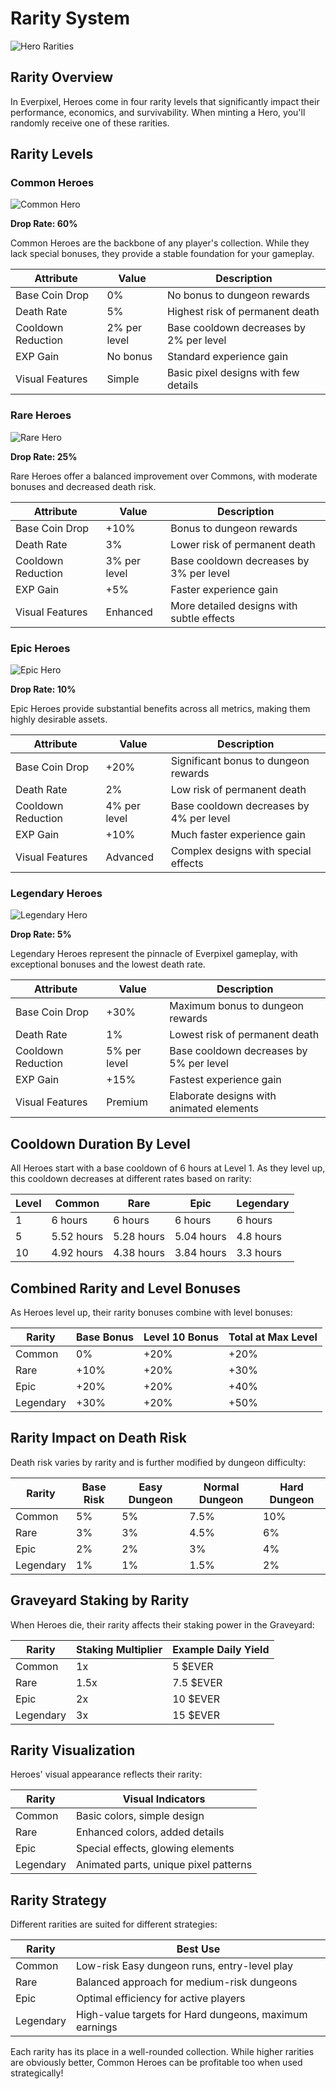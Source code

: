 # Rarity System

![Hero Rarities](https://placeholder.com/wp-content/uploads/2018/10/placeholder.png)

## Rarity Overview

In Everpixel, Heroes come in four rarity levels that significantly impact their performance, economics, and survivability. When minting a Hero, you'll randomly receive one of these rarities.

## Rarity Levels

### Common Heroes

![Common Hero](https://placeholder.com/wp-content/uploads/2018/10/placeholder.png)

**Drop Rate: 60%**

Common Heroes are the backbone of any player's collection. While they lack special bonuses, they provide a stable foundation for your gameplay.

| Attribute | Value | Description |
|-----------|-------|-------------|
| Base Coin Drop | 0% | No bonus to dungeon rewards |
| Death Rate | 5% | Highest risk of permanent death |
| Cooldown Reduction | 2% per level | Base cooldown decreases by 2% per level |
| EXP Gain | No bonus | Standard experience gain |
| Visual Features | Simple | Basic pixel designs with few details |

### Rare Heroes

![Rare Hero](https://placeholder.com/wp-content/uploads/2018/10/placeholder.png)

**Drop Rate: 25%**

Rare Heroes offer a balanced improvement over Commons, with moderate bonuses and decreased death risk.

| Attribute | Value | Description |
|-----------|-------|-------------|
| Base Coin Drop | +10% | Bonus to dungeon rewards |
| Death Rate | 3% | Lower risk of permanent death |
| Cooldown Reduction | 3% per level | Base cooldown decreases by 3% per level |
| EXP Gain | +5% | Faster experience gain |
| Visual Features | Enhanced | More detailed designs with subtle effects |

### Epic Heroes

![Epic Hero](https://placeholder.com/wp-content/uploads/2018/10/placeholder.png)

**Drop Rate: 10%**

Epic Heroes provide substantial benefits across all metrics, making them highly desirable assets.

| Attribute | Value | Description |
|-----------|-------|-------------|
| Base Coin Drop | +20% | Significant bonus to dungeon rewards |
| Death Rate | 2% | Low risk of permanent death |
| Cooldown Reduction | 4% per level | Base cooldown decreases by 4% per level |
| EXP Gain | +10% | Much faster experience gain |
| Visual Features | Advanced | Complex designs with special effects |

### Legendary Heroes

![Legendary Hero](https://placeholder.com/wp-content/uploads/2018/10/placeholder.png)

**Drop Rate: 5%**

Legendary Heroes represent the pinnacle of Everpixel gameplay, with exceptional bonuses and the lowest death rate.

| Attribute | Value | Description |
|-----------|-------|-------------|
| Base Coin Drop | +30% | Maximum bonus to dungeon rewards |
| Death Rate | 1% | Lowest risk of permanent death |
| Cooldown Reduction | 5% per level | Base cooldown decreases by 5% per level |
| EXP Gain | +15% | Fastest experience gain |
| Visual Features | Premium | Elaborate designs with animated elements |

## Cooldown Duration By Level

All Heroes start with a base cooldown of 6 hours at Level 1. As they level up, this cooldown decreases at different rates based on rarity:

| Level | Common | Rare | Epic | Legendary |
|-------|--------|------|------|-----------|
| 1 | 6 hours | 6 hours | 6 hours | 6 hours |
| 5 | 5.52 hours | 5.28 hours | 5.04 hours | 4.8 hours |
| 10 | 4.92 hours | 4.38 hours | 3.84 hours | 3.3 hours |

## Combined Rarity and Level Bonuses

As Heroes level up, their rarity bonuses combine with level bonuses:

| Rarity | Base Bonus | Level 10 Bonus | Total at Max Level |
|--------|------------|----------------|-------------------|
| Common | 0% | +20% | +20% |
| Rare | +10% | +20% | +30% |
| Epic | +20% | +20% | +40% |
| Legendary | +30% | +20% | +50% |

## Rarity Impact on Death Risk

Death risk varies by rarity and is further modified by dungeon difficulty:

| Rarity | Base Risk | Easy Dungeon | Normal Dungeon | Hard Dungeon |
|--------|-----------|--------------|----------------|--------------|
| Common | 5% | 5% | 7.5% | 10% |
| Rare | 3% | 3% | 4.5% | 6% |
| Epic | 2% | 2% | 3% | 4% |
| Legendary | 1% | 1% | 1.5% | 2% |

## Graveyard Staking by Rarity

When Heroes die, their rarity affects their staking power in the Graveyard:

| Rarity | Staking Multiplier | Example Daily Yield |
|--------|-------------------|---------------------|
| Common | 1x | 5 $EVER |
| Rare | 1.5x | 7.5 $EVER |
| Epic | 2x | 10 $EVER |
| Legendary | 3x | 15 $EVER |

## Rarity Visualization

Heroes' visual appearance reflects their rarity:

| Rarity | Visual Indicators |
|--------|-------------------|
| Common | Basic colors, simple design |
| Rare | Enhanced colors, added details |
| Epic | Special effects, glowing elements |
| Legendary | Animated parts, unique pixel patterns |

## Rarity Strategy

Different rarities are suited for different strategies:

| Rarity | Best Use |
|--------|----------|
| Common | Low-risk Easy dungeon runs, entry-level play |
| Rare | Balanced approach for medium-risk dungeons |
| Epic | Optimal efficiency for active players |
| Legendary | High-value targets for Hard dungeons, maximum earnings |

Each rarity has its place in a well-rounded collection. While higher rarities are obviously better, Common Heroes can be profitable too when used strategically!